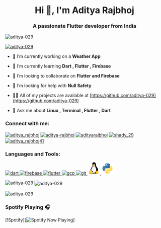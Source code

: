 <h1 align="center">Hi 👋, I'm Aditya Rajbhoj</h1>
<h3 align="center">A passionate Flutter developer from India</h3>

<p align="left"> <img src="https://komarev.com/ghpvc/?username=aditya-029&label=Profile%20views&color=0e75b6&style=flat" alt="aditya-029" /> </p>

<p align="left"> <a href="https://github.com/ryo-ma/github-profile-trophy"><img src="https://github-profile-trophy.vercel.app/?username=aditya-029" alt="aditya-029" /></a> </p>

- 🔭 I’m currently working on a **Weather App**

- 🌱 I’m currently learning **Dart , Flutter , Firebase**

- 👯 I’m looking to collaborate on **Flutter and Firebase**

- 🤝 I’m looking for help with **Null Safety**

- 👨‍💻 All of my projects are available at [https://github.com/aditya-029](https://github.com/aditya-029)

- 💬 Ask me about **Linux , Terminal , Flutter , Dart**

<h3 align="left">Connect with me:</h3>
<p align="left">
<a href="https://twitter.com/aditya_rajbhoj" target="blank"><img align="center" src="https://raw.githubusercontent.com/rahuldkjain/github-profile-readme-generator/master/src/images/icons/Social/twitter.svg" alt="aditya_rajbhoj" height="30" width="40" /></a>
<a href="https://linkedin.com/in/aditya-rajbhoj" target="blank"><img align="center" src="https://raw.githubusercontent.com/rahuldkjain/github-profile-readme-generator/master/src/images/icons/Social/linked-in-alt.svg" alt="aditya-rajbhoj" height="30" width="40" /></a>
<a href="https://kaggle.com/adityarajbhoj" target="blank"><img align="center" src="https://raw.githubusercontent.com/rahuldkjain/github-profile-readme-generator/master/src/images/icons/Social/kaggle.svg" alt="adityarajbhoj" height="30" width="40" /></a>
<a href="https://www.codechef.com/users/shady_29" target="blank"><img align="center" src="https://cdn.jsdelivr.net/npm/simple-icons@3.1.0/icons/codechef.svg" alt="shady_29" height="30" width="40" /></a>
<a href="https://www.hackerrank.com/aditya_rajbhoj41" target="blank"><img align="center" src="https://raw.githubusercontent.com/rahuldkjain/github-profile-readme-generator/master/src/images/icons/Social/hackerrank.svg" alt="aditya_rajbhoj41" height="30" width="40" /></a>
</p>

<h3 align="left">Languages and Tools:</h3>
<p align="left"> <a href="https://dart.dev" target="_blank" rel="noreferrer"> <img src="https://www.vectorlogo.zone/logos/dartlang/dartlang-icon.svg" alt="dart" width="40" height="40"/> </a> <a href="https://firebase.google.com/" target="_blank" rel="noreferrer"> <img src="https://www.vectorlogo.zone/logos/firebase/firebase-icon.svg" alt="firebase" width="40" height="40"/> </a> <a href="https://flutter.dev" target="_blank" rel="noreferrer"> <img src="https://www.vectorlogo.zone/logos/flutterio/flutterio-icon.svg" alt="flutter" width="40" height="40"/> </a> <a href="https://cloud.google.com" target="_blank" rel="noreferrer"> <img src="https://www.vectorlogo.zone/logos/google_cloud/google_cloud-icon.svg" alt="gcp" width="40" height="40"/> </a> <a href="https://git-scm.com/" target="_blank" rel="noreferrer"> <img src="https://www.vectorlogo.zone/logos/git-scm/git-scm-icon.svg" alt="git" width="40" height="40"/> </a> <a href="https://www.linux.org/" target="_blank" rel="noreferrer"> <img src="https://raw.githubusercontent.com/devicons/devicon/master/icons/linux/linux-original.svg" alt="linux" width="40" height="40"/> </a> <a href="https://www.python.org" target="_blank" rel="noreferrer"> <img src="https://raw.githubusercontent.com/devicons/devicon/master/icons/python/python-original.svg" alt="python" width="40" height="40"/> </a> </p>

<p><img align="left" src="https://github-readme-stats.vercel.app/api/top-langs?username=aditya-029&show_icons=true&locale=en&layout=compact" alt="aditya-029" /></p>

<p>&nbsp;<img align="center" src="https://github-readme-stats.vercel.app/api?username=aditya-029&show_icons=true&locale=en" alt="aditya-029" /></p>

<p><img align="center" src="https://github-readme-streak-stats.herokuapp.com/?user=aditya-029&" alt="aditya-029" /></p>

### Spotify Playing 🎧

[!Spotify][<img src="https://github-profile-spotify-md.herokuapp.com/api/spotify-playing" alt="Spotify Now Playing" width="350"/>]


